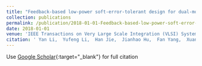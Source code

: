 ```yaml
---
title: "Feedback-based low-power soft-error-tolerant design for dual-modular redundancy"
collection: publications
permalink: /publication/2018-01-01-Feedback-based-low-power-soft-error-tolerant-design-for-dual-modular-redundancy
date: 2018-01-01
venue: 'IEEE Transactions on Very Large Scale Integration (VLSI) Systems'
citation: ' Yan Li,  Yufeng Li,  Han Jie,  Jianhao Hu,  Fan Yang,  Xuan Zeng,  Bruce Cockburn,  Jie Chen, &quot;Feedback-based low-power soft-error-tolerant design for dual-modular redundancy.&quot; IEEE Transactions on Very Large Scale Integration (VLSI) Systems, 2018.'
---
```

Use [Google Scholar](https://scholar.google.com/scholar?q=Feedback+based+low+power+soft+error+tolerant+design+for+dual+modular+redundancy){:target="_blank"} for full citation